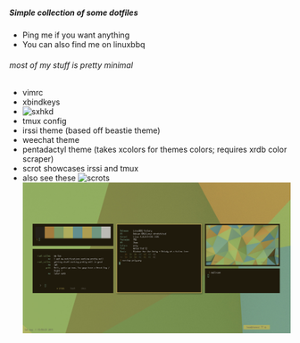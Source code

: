 ##### Simple collection of some dotfiles 
  - Ping me if you want anything
  - You can also find me on linuxbbq

###### most of my stuff is pretty minimal
- vimrc
- xbindkeys
- ![sxhkd](https://github.com/dkeg/wmtls/blob/master/.sxhkdrc)
- tmux config
- irssi theme (based off beastie theme)
- weechat theme
- pentadactyl theme (takes xcolors for themes colors; requires xrdb color scraper)
- scrot showcases irssi and tmux 
- also see these ![scrots](https://github.com/dkeg/scrots)
![git tag](https://github.com/dkeg/scrots/blob/master/_poly.png)


